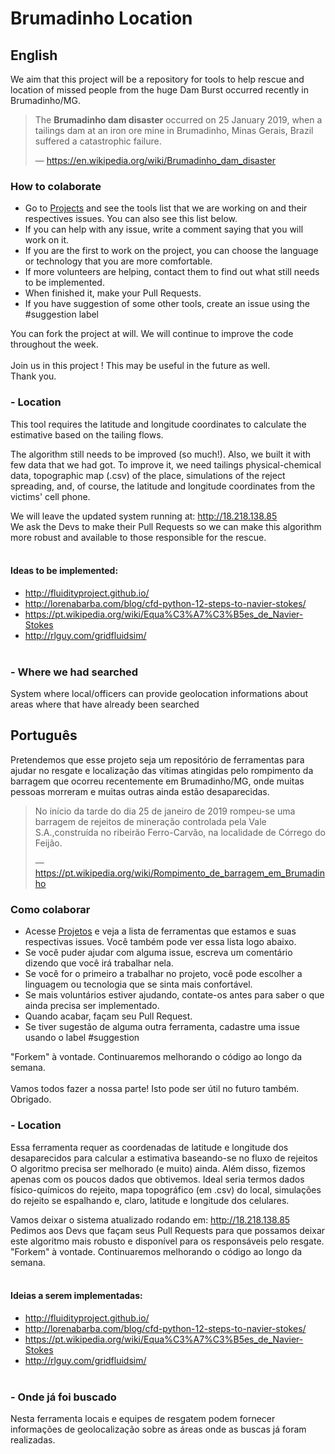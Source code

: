 # Brumadinho Location

## English
We aim that this project will be a repository for tools to help rescue and location of missed people from the huge Dam Burst occurred recently in Brumadinho/MG.

> The **Brumadinho dam disaster** occurred on 25 January 2019, when a tailings dam at an iron ore mine in Brumadinho, Minas Gerais, Brazil suffered a catastrophic failure.
>
> — https://en.wikipedia.org/wiki/Brumadinho_dam_disaster

### How to colaborate

* Go to [Projects](https://github.com/dieegom/brumadinho_location/projects) and see the tools list that we are working on and their respectives issues. You can also see this list below.
* If you can help with any issue, write a comment saying that you will work on it. 
* If you are the first to work on the project, you can choose the language or technology that you are more comfortable.
* If more volunteers are helping, contact them to find out what still needs to be implemented.
* When finished it, make your Pull Requests.
* If you have suggestion of some other tools, create an issue using the #suggestion label

You can fork the project at will. We will continue to improve the code throughout the week. <br/> <br/>
Join us in this project ! This may be useful in the future as well. <br/>
Thank you.

### - Location 

This tool requires the latitude and longitude coordinates to calculate the estimative based on the tailing flows.<br/>

The algorithm still needs to be improved (so much!). Also, we built it with few data that we had got. To improve it, we need tailings physical-chemical data, topographic map (.csv) of the place, simulations of the reject spreading, and, of course, the latitude and longitude coordinates from the victims' cell phone. <br/>

We will leave the updated system running at: http://18.218.138.85 <br/>
We ask the Devs to make their Pull Requests so we can make this algorithm more robust and available to those responsible for the rescue.  <br/> <br/>

#### Ideas to be implemented: <br/>
*  http://fluidityproject.github.io/ <br/>
*  http://lorenabarba.com/blog/cfd-python-12-steps-to-navier-stokes/ <br/>
*  https://pt.wikipedia.org/wiki/Equa%C3%A7%C3%B5es_de_Navier-Stokes <br/>
*  http://rlguy.com/gridfluidsim/<br/><br/>
  
### - Where we had searched
System where local/officers can provide geolocation informations about areas where that have already been searched </br> 

## Português

Pretendemos que esse projeto seja um repositório de ferramentas para ajudar no resgate e localização das vítimas atingidas pelo rompimento da barragem que ocorreu recentemente em Brumadinho/MG, onde muitas pessoas morreram e muitas outras ainda estão desaparecidas. 

>No início da tarde do dia 25 de janeiro de 2019 rompeu-se uma barragem de rejeitos de mineração controlada pela Vale S.A.,construída no ribeirão Ferro-Carvão, na localidade de Córrego do Feijão.
>
> — https://pt.wikipedia.org/wiki/Rompimento_de_barragem_em_Brumadinho

### Como colaborar

* Acesse [Projetos](https://github.com/dieegom/brumadinho_location/projects) e veja a lista de ferramentas que estamos e suas respectivas issues. Você também pode ver essa lista logo abaixo. 
* Se você puder ajudar com alguma issue, escreva um comentário dizendo que você irá trabalhar nela.
* Se você for o primeiro a trabalhar no projeto, você pode escolher a linguagem ou tecnologia que se sinta mais confortável.
* Se mais voluntários estiver ajudando, contate-os antes para saber o que ainda precisa ser implementado.
* Quando acabar, façam seu Pull Request.
* Se tiver sugestão de alguma outra ferramenta, cadastre uma issue usando o label #suggestion

"Forkem" à vontade. Continuaremos melhorando o código ao longo da semana. <br/><br/>
Vamos todos fazer a nossa parte! Isto pode ser útil no futuro também.<br/>
Obrigado.

### - Location 

Essa ferramenta requer as coordenadas de latitude e longitude dos desaparecidos para calcular a estimativa baseando-se no fluxo de rejeitos <br/>
O algoritmo precisa ser melhorado (e muito) ainda. Além disso, fizemos apenas com os poucos dados que obtivemos. Ideal seria termos dados físico-químicos do rejeito, mapa topográfico (em .csv) do local, simulações do rejeito se espalhando e, claro, latitude e longitude dos celulares.<br/>

Vamos deixar o sistema atualizado rodando em: http://18.218.138.85  <br/>
Pedimos aos Devs que façam seus Pull Requests para que possamos deixar este algoritmo mais robusto e disponível para os responsáveis pelo resgate. "Forkem" à vontade. Continuaremos melhorando o código ao longo da semana. <br/><br/>

####  Ideias a serem implementadas: <br/>
*  http://fluidityproject.github.io/ <br/>
*  http://lorenabarba.com/blog/cfd-python-12-steps-to-navier-stokes/ <br/>
*  https://pt.wikipedia.org/wiki/Equa%C3%A7%C3%B5es_de_Navier-Stokes <br/>
*  http://rlguy.com/gridfluidsim/<br/><br/>

### - Onde já foi buscado
Nesta ferramenta locais e equipes de resgatem podem fornecer informações de geolocalização sobre as áreas onde as buscas já foram realizadas.

